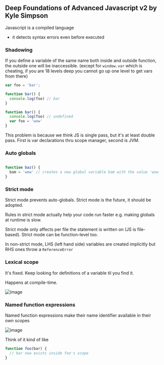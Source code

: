 ## Deep Foundations of Advanced Javascript v2 by Kyle Simpson

Javascript is a compiled language
* it detects syntax errors even before executed

### Shadowing

If you define a variable of the same name both inside and outside function, the outside one will be inaccessible.
(except for `window.var` which is cheating, if you are 18 levels deep you cannot go up one level to get vars from there)

```js
var foo = 'bar';

function bar() {
  console.log(foo) // bar
}

function bar() {
  console.log(foo) // undefined
  var foo = 'wow'
}
```

This problem is because we think JS is single pass, but it's at least double pass. First is var declarations thru scope manager,
second is JVM.

### Auto globals

```js

function baz() {
  bam = 'wow' // creates a new global variable bam with the value 'wow'
}

```

### Strict mode

Strict mode prevents auto-globals. Strict mode is the future, it should be adopted.

Rules in strict mode actually help your code run faster e.g. making globals at runtime is slow.

Strict mode only affects per file the statement is written on (JS is file-based). Strict mode can be function-level too.

In non-strict mode, LHS (left hand side) variables are created implicitly but RHS ones throw a `ReferenceError`

### Lexical scope

It's fixed. Keep looking for definitions of a variable til you find it.

Happens at compile-time.

![image](https://user-images.githubusercontent.com/3739702/53691620-aa311480-3dbc-11e9-8bf0-208ffb7eedfe.png)

### Named function expressions

Named function expressions make their name identifier available in their own scopes

![image](https://user-images.githubusercontent.com/3739702/53691648-68ed3480-3dbd-11e9-9ca7-065ae7d837dc.png)

Think of it kind of like 

```js
function foo(bar) {
  // bar now exists inside foo's scope
}
```
